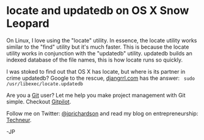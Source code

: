 <!--
author: JP
publish: Sat Apr 16 2011 01:27:25 GMT-0500 (CDT)
status: publish
type: post
link: https://procbits.wordpress.com/2011/04/15/locate-and-updatedb-on-os-x-snow-leopard/
tags: OSX
slug: 2011/04/15/locate-and-updatedb-on-os-x-snow-leopard
-->

locate and updatedb on OS X Snow Leopard
========================================

On Linux, I love using the "locate" utility. In essence, the locate
utility works similar to the "find" utility but it's much faster. This
is because the locate utility works in conjunction with the "updatedb"
utility. updatedb builds an indexed database of the file names, this is
how locate runs so quickly.

I was stoked to find out that OS X has locate, but where is its partner
in crime updatedb? Google to the rescue,
[djangrrl.com](http://www.djangrrl.com/view/update-locate-database-for-mac-os-x/)
has the answer: ` sudo /usr/libexec/locate.updatedb`

Are you a [Git](http://gitpilot.com) user? Let me help you make project
management with Git simple. Checkout [Gitpilot](http://gitpilot.com).

Follow me on Twitter: [@jprichardson](http://twitter.com/jprichardson)
and read my blog on entrepreneurship: [Techneur](http://techneur.com).

-JP
